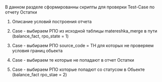 В данном разделе сформированны скрипты для проверки Test-Case по отчету Остатки
1. Описание условий построения отчета

2. Case - выбираем РПО из исходной таблицы matereshka_merge в пути (balance_fact, rpo_state = 1)

3. Case - выбираем РПО source_code = TH для которых не проверяем условия границ обьекта

4. Case - выбираем те которые не попадают в отчет Остатки

5. Case - выбираем РПО которые попадют со статусом в Обьекте (balance_fact rpo_stae = 2)